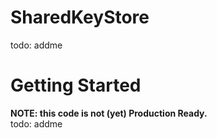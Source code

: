 # SharedKeyStore
todo: addme

# Getting Started
<b>NOTE: this code is not (yet) Production Ready.</b>  
todo: addme